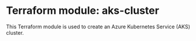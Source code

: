 # Terraform module: aks-cluster
This Terraform module is used to create an Azure Kubernetes Service (AKS) cluster.